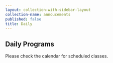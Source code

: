 ```yaml
---
layout: collection-with-sidebar-layout
collection-name: annoucements
published: false
title: Daily
---
```

## Daily Programs
Please check the calendar for scheduled classes.